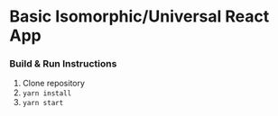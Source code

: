 # Basic Isomorphic/Universal React App

### Build & Run Instructions

1.  Clone repository
2.  `yarn install`
3.  `yarn start`

